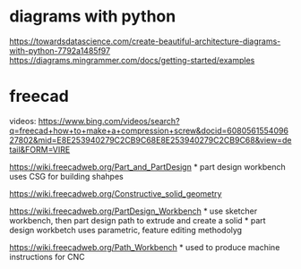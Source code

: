 

# diagrams with python
https://towardsdatascience.com/create-beautiful-architecture-diagrams-with-python-7792a1485f97
https://diagrams.mingrammer.com/docs/getting-started/examples

# freecad

videos:
https://www.bing.com/videos/search?q=freecad+how+to+make+a+compression+screw&docid=608056155409627802&mid=E8E253940279C2CB9C68E8E253940279C2CB9C68&view=detail&FORM=VIRE





https://wiki.freecadweb.org/Part_and_PartDesign
    * part design workbench uses CSG for building shahpes

https://wiki.freecadweb.org/Constructive_solid_geometry

https://wiki.freecadweb.org/PartDesign_Workbench
    * use sketcher workbench, then part design path to extrude and create a solid
    * part design workbetch uses parametric, feature editing methodolyg 

https://wiki.freecadweb.org/Path_Workbench
    * used to produce machine instructions for CNC

